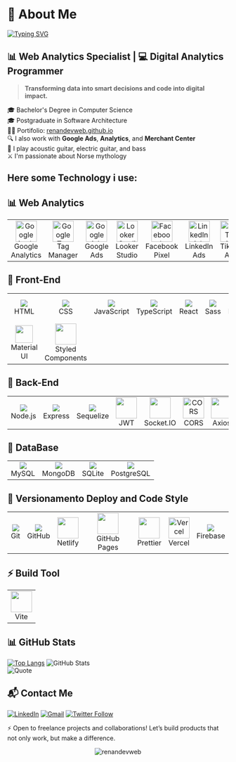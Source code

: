 # 👋 About Me

[![Typing SVG](https://readme-typing-svg.herokuapp.com?font=Fira+Code&weight=600&pause=1000&color=40C463&width=435&lines=Hi!+I'm+Renan+Salmazio)](https://git.io/typing-svg)
<h2>📊 Web Analytics Specialist | 💻 Digital Analytics Programmer </h2>

> **Transforming data into smart decisions and code into digital impact.**

🎓  Bachelor's Degree in Computer Science  
🎓  Postgraduate in Software Architecture  
👨‍💻  Portifolio: [renandevweb.github.io](https://renandevweb.github.io/renanedevweb/)  
🔍  I also work with **Google Ads**, **Analytics**, and **Merchant Center**  
🎸  I play acoustic guitar, electric guitar, and bass  
⚔️  I'm passionate about Norse mythology  


## Here some Technology i use:



## 📊 Web Analytics
<table>
  <tr>
    <td align="center">
      <img src="https://www.google.com/images/icons/product/analytics-64.png" width="48" alt="Google Analytics" /><br>Google Analytics
    </td>
    <td align="center">
      <img src="https://www.gstatic.com/analytics-suite/header/suite/v2/ic_tag_manager.svg" width="48" alt="Google Tag Manager" /><br>Tag Manager
    </td>
    <td align="center">
      <img src="https://img.icons8.com/?size=100&id=ui4CTPMMDCFh&format=png&color=000000" width="48" alt="Google Ads" /><br>Google Ads
    </td>
    <td align="center">
      <img src="https://cdn.worldvectorlogo.com/logos/google-data-studio.svg" width="48" alt="Looker Studio" /><br>Looker Studio
    </td>
    <td align="center">
      <img src="https://upload.wikimedia.org/wikipedia/commons/1/1b/Facebook_icon.svg" width="48" alt="Facebook Pixel" /><br>Facebook Pixel
    </td>
    <td align="center">
      <img src="https://cdn.worldvectorlogo.com/logos/linkedin-icon-2.svg" width="48" alt="LinkedIn Ads" /><br>LinkedIn Ads
    </td>
   <td align="center">
  <img src="https://cdn2.iconfinder.com/data/icons/social-micon/512/tiktok-512.png" width="48" alt="TikTok Ads" /><br>TikTok Ads
  </td>
     <td align="center">
  <img src="https://cdn.worldvectorlogo.com/logos/google-bigquery-logo-1.svg" width="48" alt="Big query" /><br>Big Query
  </td>
     <td align="center">
  <img src="https://img.icons8.com/color/512/microsoft-excel-2019.png" width="48" alt="Excel" /><br>Excel
  </td>
  </tr>
</table>

## 🚀 Front-End
<table>
  <tr>
    <td align="center"><img src="https://skillicons.dev/icons?i=html&theme=dark" /><br>HTML</td>
    <td align="center"><img src="https://skillicons.dev/icons?i=css&theme=dark" /><br>CSS</td>
    <td align="center"><img src="https://skillicons.dev/icons?i=js&theme=dark" /><br>JavaScript</td>
    <td align="center"><img src="https://skillicons.dev/icons?i=ts&theme=dark" /><br>TypeScript</td>
    <td align="center"><img src="https://skillicons.dev/icons?i=react&theme=dark" /><br>React</td>
    <td align="center"><img src="https://skillicons.dev/icons?i=sass&theme=dark" /><br>Sass</td>
    <td align="center"><img src="https://skillicons.dev/icons?i=figma&theme=dark" /><br>Figma</td>
   <td align="center"><img src="https://skillicons.dev/icons?i=bootstrap&theme=dark" /><br>Bootstrap</td>
    <td align="center"><img src="https://skillicons.dev/icons?i=tailwind&theme=dark" /><br>Tailwind</td>
    <td align="center"><img src="https://cdn.jsdelivr.net/gh/devicons/devicon/icons/bulma/bulma-plain.svg" width="40" height="40"/><br>Bulma</td>
 </tr>  
 <tr>
    <td align="center"><img src="https://cdn.jsdelivr.net/gh/devicons/devicon/icons/materialui/materialui-original.svg" width="40" height="40"/><br>Material UI</td>
    <td align="center"><img src="https://skillicons.dev/icons?i=styledcomponents&theme=dark" width="48" /><br>Styled Components</td>
   </tr>

</table>



## 🧠 Back-End
<table>
  <tr>
    <td align="center"><img src="https://skillicons.dev/icons?i=nodejs&theme=dark" /><br>Node.js</td>
    <td align="center"><img src="https://skillicons.dev/icons?i=express&theme=dark" /><br>Express</td>
    <td align="center"><img src="https://skillicons.dev/icons?i=sequelize&theme=dark" /><br>Sequelize</td>
   <td align="center">
      <img src="https://img.icons8.com/?size=100&id=rHpveptSuwDz&format=png&color=000000" width="48" /><br>JWT
    </td>
    <td align="center">
      <img src="https://cdn.worldvectorlogo.com/logos/socket-io.svg" width="48" /><br>Socket.IO
    </td>
    <td align="center">
      <img src="https://img.icons8.com/fluency-systems-filled/48/000000/firewall.png" width="48" alt="CORS" /><br>CORS
    </td>
   <td align="center"><img src="https://axios-http.com/assets/logo.svg" width="48" /><br>Axios</td>
  </tr>
</table>

## 💾 DataBase 
<table> <tr> <td align="center"> <img src="https://skillicons.dev/icons?i=mysql&theme=dark" /><br>MySQL </td> <td align="center"> <img src="https://skillicons.dev/icons?i=mongodb&theme=dark" /><br>MongoDB </td> <td align="center"> <img src="https://skillicons.dev/icons?i=sqlite&theme=dark" /><br>SQLite </td> <td align="center"> <img src="https://skillicons.dev/icons?i=postgres&theme=dark" /><br>PostgreSQL </td> </tr> </table>


## 🔧 Versionamento Deploy and Code Style
<table>
  <tr>
    <td align="center"><img src="https://skillicons.dev/icons?i=git&theme=dark" /><br>Git</td>
    <td align="center"><img src="https://skillicons.dev/icons?i=github&theme=dark" /><br>GitHub</td>
    <td align="center"><img src="https://cdn.worldvectorlogo.com/logos/netlify.svg" width="48" /><br>Netlify</td>
    <td align="center"><img src="https://skillicons.dev/icons?i=github&theme=dark" width="48" /><br>GitHub Pages</td>
    <td align="center"><img src="https://prettier.io/icon.png" width="48" /><br>Prettier</td>
    <td align="center">
      <img src="https://www.svgrepo.com/show/327408/logo-vercel.svg" width="48" alt="Vercel" /><br>Vercel
    </td>
   <td align="center"><img src="https://skillicons.dev/icons?i=firebase&theme=dark" /><br>Firebase</td>

  </tr>
</table>


## ⚡ Build Tool
<table>
  <tr>
    <td align="center">
      <img src="https://cdn.worldvectorlogo.com/logos/vitejs.svg" width="48" /><br>Vite
    </td>
  </tr>
</table>


</table>


## 📊 GitHub Stats

[![Top Langs](https://github-readme-stats.vercel.app/api/top-langs/?username=renandevweb&theme=transparent)](https://github.com/RenanDevWeb)
![GitHub Stats](https://github-readme-stats.vercel.app/api?username=renandevweb&theme=transparent&show_icons=true)<br>
![Quote](https://quotes-github-readme.vercel.app/api?type=horizontal&theme=dark?border=true)

## 📬 Contact Me

[![LinkedIn](https://img.shields.io/badge/-RenanSalmazio-blue?style=flat-square&logo=Linkedin&logoColor=white)](https://www.linkedin.com/in/renanarizasalmazio/)
[![Gmail](https://img.shields.io/badge/-renandevweb-c14438?style=flat-square&logo=Gmail&logoColor=white)](mailto:renandevweb@gmail.com)
[![Twitter Follow](https://img.shields.io/twitter/follow/renansalmazio?style=flat-square&logo=twitter&color=1DA1F2)](https://twitter.com/renansalmazio)

⚡ Open to freelance projects and collaborations!
Let’s build products that not only work, but make a difference.

<p align="center">
  <img src="https://komarev.com/ghpvc/?username=renandevweb&label=Profile%20views&color=0093d3&style=flat" alt="renandevweb" />
</p>


